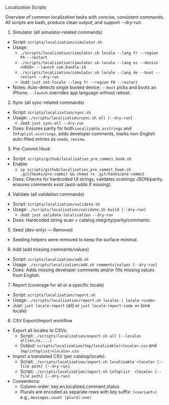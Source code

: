 Localization Scripts

Overview of common localization tasks with concise, consistent commands. All scripts are bash, produce clean output, and support --dry-run.

1) Simulator (all simulator-related commands)
- Script: `scripts/localization/simulator.sh`
- Usage:
  - `./scripts/localization/simulator.sh locale --lang fr --region FR --restart`
  - `./scripts/localization/simulator.sh locale --lang es --device <UDID> --launch com.bundle.id`
  - `./scripts/localization/simulator.sh locale --lang de --boot --restart --dry-run`
  - Just: `just set-locale --lang fr --region FR --restart`
- Notes: Auto-detects single booted device; `--boot` picks and boots an iPhone; `--launch` overrides app language without reboot.

2) Sync (all sync-related commands)
 - Script: `scripts/localization/sync.sh`
 - Usage: `./scripts/localization/sync.sh all [--dry-run]`
   - Just: `just sync-all --dry-run`
 - Does: Ensures parity for both `Localizable.xcstrings` and `Infoplist.xcstrings`, adds developer comments, marks non-English auto-filled entries as `needs_review`.

3) Pre-Commit Hook
- Script: `scripts/github/localization_pre_commit_hook.sh`
- Enable:
  - `cp scripts/github/localization_pre_commit_hook.sh .git/hooks/pre-commit && chmod +x .git/hooks/pre-commit`
- Does: Checks for hardcoded UI strings, validates xcstrings JSON/parity, ensures comments exist (auto-adds if missing).

4) Validate (all validation commands)
 - Script: `scripts/localization/validate.sh`
 - Usage: `./scripts/localization/validate.sh build [--dry-run]`
   - Just: `just validate-localization --dry-run`
 - Does: Hardcoded string scan + catalog integrity/parity/comments.

5) Seed (dev-only) — Removed
 - Seeding helpers were removed to keep the surface minimal.

6) Add (add missing comments/values)
 - Script: `scripts/localization/add.sh`
 - Usage: `./scripts/localization/add.sh comments|values [--dry-run]`
 - Does: Adds missing developer comments and/or fills missing values from English.

7) Report (coverage for all or a specific locale)
 - Script: `scripts/localization/report.sh`
 - Usage: `./scripts/localization/report.sh locales | locale <code>`
 - Just: `just locale-report` (all) or `just locale-report-code en` (one locale)


8) CSV Export/Import workflow
 - Export all locales to CSVs:
   - Script: `./scripts/localization/export.sh all [--locales all|en,es,...]`
   - Output: `scripts/localization/tmp/localizable/<locale>.csv` and `tmp/infoplist/<locale>.csv`
 - Import a translated CSV (per catalog/locale):
   - Script: `./scripts/localization/import.sh localizable <locale> [--file path] [--dry-run]`
   - Script: `./scripts/localization/import.sh infoplist  <locale> [--file path] [--dry-run]`
 - Conventions:
   - Column order: key,en,localized,comment,status
   - Plurals are encoded as separate rows with key suffix: `(<variant>)` e.g., `messages.count (plural:one)`

